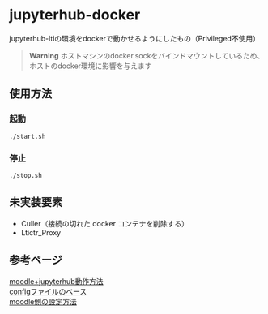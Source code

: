 # jupyterhub-docker
jupyterhub-ltiの環境をdockerで動かせるようにしたもの（Privileged不使用）
> **Warning**
> ホストマシンのdocker.sockをバインドマウントしているため、ホストのdocker環境に影響を与えます  

## 使用方法

### 起動
```
./start.sh
```

### 停止
```
./stop.sh
```

## 未実装要素
* Culler（接続の切れた docker コンテナを削除する）
* Ltictr_Proxy

## 参考ページ
[moodle+jupyterhub動作方法](https://www.nsl.tuis.ac.jp/xoops/modules/xpwiki/?Moodle%2BJupyterHub)  
[configファイルのベース](https://gitlab.nsl.tuis.ac.jp/iseki/lticontainerspawner/-/blob/main/etc/jupyterhub_docker_config.py)  
[moodle側の設定方法](https://qiita.com/t-kita/items/eabe79de57fb223d5300)
